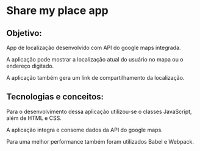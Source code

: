 # Share my place app 

## Objetivo:
App de localização desenvolvido com API do google maps integrada.

A aplicação pode mostrar a localização atual do usuário no mapa ou o endereço digitado.

A aplicação também gera um link de compartilhamento da localização.

## Tecnologias e conceitos:
Para o desenvolvimento dessa aplicação utilizou-se o classes JavaScript, além de HTML e CSS.

A aplicação integra e consome dados da API do google maps.

Para uma melhor performance também foram utilizados Babel e Webpack.